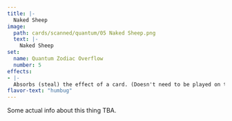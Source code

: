 ```yaml
---
title: |-
  Naked Sheep
image: 
  path: cards/scanned/quantum/05 Naked Sheep.png
  text: |-
    Naked Sheep
set:
  name: Quantum Zodiac Overflow
  number: 5
effects: 
- |-
  Absorbs (steal) the effect of a card. (Doesn't need to be played on top of that card)
flavor-text: "humbug"
---
```

Some actual info about this thing TBA.
